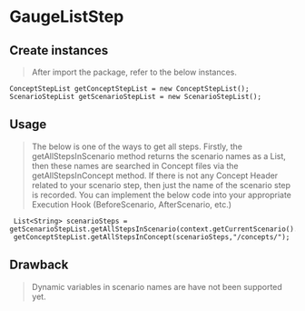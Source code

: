 # GaugeListStep

## Create instances

> After import the package, refer to the below instances.

    ConceptStepList getConceptStepList = new ConceptStepList();
    ScenarioStepList getScenarioStepList = new ScenarioStepList();
    
## Usage

> The below is one of the ways to get all steps. Firstly, the getAllStepsInScenario method returns the scenario names as a List, then these names are searched in Concept files
via the getAllStepsInConcept method. If there is not any Concept Header related to your scenario step, then just the name of the scenario step is recorded. 
You can implement the below code into your appropriate Execution Hook (BeforeScenario, AfterScenario, etc.)


     List<String> scenarioSteps = getScenarioStepList.getAllStepsInScenario(context.getCurrentScenario().getName(),"/specs/");
     getConceptStepList.getAllStepsInConcept(scenarioSteps,"/concepts/");
     
## Drawback

> Dynamic variables in scenario names are have not been supported yet.
    
    
